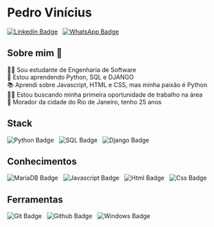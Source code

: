 # Pedro Vinícius

[![Linkedin Badge](https://img.shields.io/badge/Linkedin-323330?style=for-the-badge&logo=linkedin&logoColor=blue)](https://www.linkedin.com/in/pedrovinnic/) &nbsp;
[![WhatsApp Badge](https://img.shields.io/badge/WhatsApp-25D366?style=for-the-badge&logo=whatsapp&logoColor=white)](https://wa.me/qr/M2BPVWVHLVW7K1)
<br>

## Sobre mim 🤔

🧑‍🎓 Sou estudante de Engenharia de Software<br>
📖 Estou aprendendo Python, SQL e DJANGO<br>
📚 Aprendi sobre Javascript, HTML e CSS, mas minha paixão é Python<br>
👨‍💻 Estou buscando minha primeira oportunidade de trabalho na área<br>
🚠 Morador da cidade do Rio de Janeiro, tenho 25 anos
<br>

## Stack

![Python Badge](https://img.shields.io/badge/Python-FFD43B?style=for-the-badge&logo=python&logoColor=blue) &nbsp;
![SQL Badge](https://img.shields.io/badge/MySQL-005C84?style=for-the-badge&logo=mysql&logoColor=white) &nbsp;
![Django Badge](https://img.shields.io/badge/Django-092E20?style=for-the-badge&logo=django&logoColor=green)
<br>

## Conhecimentos

![MariaDB Badge](https://img.shields.io/badge/MariaDB-003545?style=for-the-badge&logo=mariadb&logoColor=white) &nbsp;
![Javascript Badge](https://img.shields.io/badge/JavaScript-323330?style=for-the-badge&logo=javascript&logoColor=F7DF1E) &nbsp;
![Html Badge](https://img.shields.io/badge/HTML5-E34F26?style=for-the-badge&logo=html5&logoColor=white) &nbsp;
![Css Badge](https://img.shields.io/badge/CSS3-1572B6?style=for-the-badge&logo=css3&logoColor=white)
<br>

## Ferramentas

![Git Badge](https://img.shields.io/badge/-git-black?style=for-the-badge&logo=Git) &nbsp;
![Github Badge](https://img.shields.io/badge/GitHub-100000?style=for-the-badge&logo=github&logoColor=white) &nbsp;
![Windows Badge](https://img.shields.io/badge/Windows_11-0078d4?style=for-the-badge&logo=windows-11&logoColor=white)
<br>

